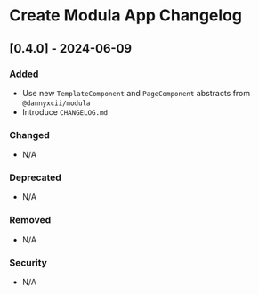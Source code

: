 # Create Modula App Changelog

## [0.4.0] - 2024-06-09
### Added
- Use new `TemplateComponent` and `PageComponent` abstracts from `@dannyxcii/modula`
- Introduce `CHANGELOG.md`

### Changed
- N/A

### Deprecated
- N/A

### Removed
- N/A

### Security
- N/A